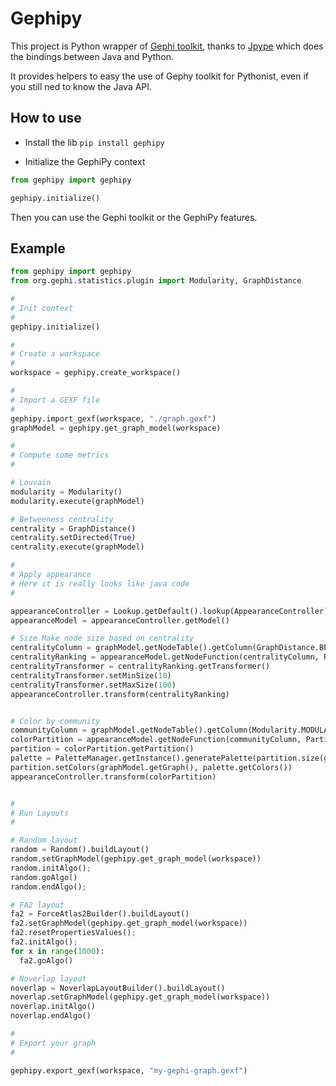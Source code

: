  # Gephipy

This project is Python wrapper of [Gephi toolkit](https://gephi.org/toolkit/), thanks to [Jpype](https://www.jpype.org) which does the bindings between Java and Python.

It provides helpers to easy the use of Gephy toolkit for Pythonist, even if you still ned to know the Java API.

## How to use 

* Install the lib `pip install gephipy`

* Initialize the GephiPy context

```python
from gephipy import gephipy

gephipy.initialize()
```

Then you can use the Gephi toolkit or the GephiPy features.

## Example 

```python
from gephipy import gephipy
from org.gephi.statistics.plugin import Modularity, GraphDistance

#
# Init context
#
gephipy.initialize()

#
# Create a workspace
#
workspace = gephipy.create_workspace()

#
# Import a GEXF file
#
gephipy.import_gexf(workspace, "./graph.gexf")
graphModel = gephipy.get_graph_model(workspace)

#
# Compute some metrics
#

# Louvain
modularity = Modularity()
modularity.execute(graphModel)

# Betweeness centrality
centrality = GraphDistance()
centrality.setDirected(True)
centrality.execute(graphModel)

#
# Apply appearance
# Here it is really looks like java code
#

appearanceController = Lookup.getDefault().lookup(AppearanceController)
appearanceModel = appearanceController.getModel()

# Size Make node size based on centrality
centralityColumn = graphModel.getNodeTable().getColumn(GraphDistance.BETWEENNESS)
centralityRanking = appearanceModel.getNodeFunction(centralityColumn, RankingNodeSizeTransformer)
centralityTransformer = centralityRanking.getTransformer()
centralityTransformer.setMinSize(10)
centralityTransformer.setMaxSize(100)
appearanceController.transform(centralityRanking)


# Color by community
communityColumn = graphModel.getNodeTable().getColumn(Modularity.MODULARITY_CLASS)
colorPartition = appearanceModel.getNodeFunction(communityColumn, PartitionElementColorTransformer)
partition = colorPartition.getPartition()
palette = PaletteManager.getInstance().generatePalette(partition.size(graphModel.getGraph()))
partition.setColors(graphModel.getGraph(), palette.getColors())
appearanceController.transform(colorPartition)


#
# Run Layouts
#

# Random layout
random = Random().buildLayout()
random.setGraphModel(gephipy.get_graph_model(workspace))
random.initAlgo();
random.goAlgo()
random.endAlgo();

# FA2 layout
fa2 = ForceAtlas2Builder().buildLayout()
fa2.setGraphModel(gephipy.get_graph_model(workspace))
fa2.resetPropertiesValues();
fa2.initAlgo();
for x in range(1000):
  fa2.goAlgo()

# Noverlap layout
noverlap = NoverlapLayoutBuilder().buildLayout()
noverlap.setGraphModel(gephipy.get_graph_model(workspace))
noverlap.initAlgo()
noverlap.endAlgo()

#
# Export your graph
#

gephipy.export_gexf(workspace, "my-gephi-graph.gexf")
```
